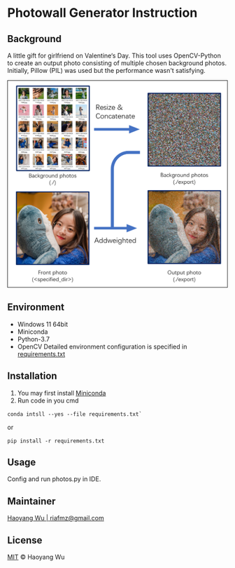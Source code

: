 # Photowall Generator Instruction
## Background
A little gift for girlfriend on Valentine‘s Day. This tool uses OpenCV-Python to create an output photo consisting of 
multiple chosen background photos. Initially, Pillow (PIL) was used but the performance wasn't satisfying.


![Figure 1. Workflow of photowll generator](./readme/sample_workflow.png)
## Environment
* Windows 11 64bit
* Miniconda
* Python-3.7
* OpenCV
Detailed environment configuration is specified in [requirements.txt](./requirements.txt)
## Installation
1. You may first install [Miniconda](https://docs.conda.io/en/latest/miniconda.html)
2. Run code in you cmd
```commandline
conda intsll --yes --file requirements.txt` 
```
or
```commandline
pip install -r requirements.txt
```
## Usage
Config and run photos.py in IDE.

## Maintainer
[Haoyang Wu | riafmz@gmail.com](https://github.com/3rd-Musketeer)

## License
[MIT](./readme/LICENSE) &copy; Haoyang Wu
